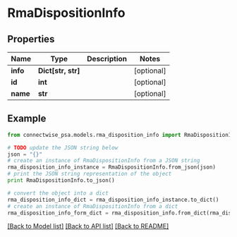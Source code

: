 # RmaDispositionInfo


## Properties
Name | Type | Description | Notes
------------ | ------------- | ------------- | -------------
**info** | **Dict[str, str]** |  | [optional] 
**id** | **int** |  | [optional] 
**name** | **str** |  | [optional] 

## Example

```python
from connectwise_psa.models.rma_disposition_info import RmaDispositionInfo

# TODO update the JSON string below
json = "{}"
# create an instance of RmaDispositionInfo from a JSON string
rma_disposition_info_instance = RmaDispositionInfo.from_json(json)
# print the JSON string representation of the object
print RmaDispositionInfo.to_json()

# convert the object into a dict
rma_disposition_info_dict = rma_disposition_info_instance.to_dict()
# create an instance of RmaDispositionInfo from a dict
rma_disposition_info_form_dict = rma_disposition_info.from_dict(rma_disposition_info_dict)
```
[[Back to Model list]](../README.md#documentation-for-models) [[Back to API list]](../README.md#documentation-for-api-endpoints) [[Back to README]](../README.md)


